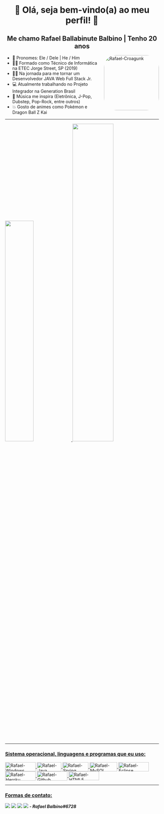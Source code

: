 <div align="center"><h1> 👋 Olá, seja bem-vindo(a) ao meu perfil! 👋 </h1></div>

<div align="center"><h2> Me chamo Rafael Ballabinute Balbino | Tenho 20 anos </h2></div>

<div>
 <img align="right" alt="Rafael-Croagunk" height="180" style="border-radius:40px" src="https://pa1.narvii.com/6427/b87df2f9562520e2346e6233338377cc7bbd7b27_hq.gif">
</div>

- 👦 Pronomes: Ele / Dele | He / Him
- 👨‍🎓 Formado como Técnico de Informática na ETEC Jorge Street, SP (2019)
- 👨‍💻 Na jornada para me tornar um Desenvolvedor JAVA Web Full Stack Jr.
- 💻 Atualmente trabalhando no Projeto Integrador na Generation Brasil
- 🎵 Música me inspira (Eletrônica, J-Pop, Dubstep, Pop-Rock, entre outros)
- 💥 Gosto de animes como Pokémon e Dragon Ball Z Kai
----------------------------------------------------------------------------------------------------------------------------------------------------------------------
  <a href="https://github.com/RafaelBalbino">
  <img width="43%" 
   src="https://github-readme-stats.vercel.app/api?PAT_1&username=RafaelBalbino&show_icons=true&theme=slateorange&include_all_commits=true&count_private=true"/>
  <img width="51.6%" src="https://github-readme-stats.vercel.app/api/top-langs/?PAT_1&username=RafaelBalbino&layout=compact&langs_count=7&theme=slateorange"/>
  
---------------------------------------------------------------------------------------------------------------------------------------------------------------------
### Sistema operacional, linguagens e programas que eu uso:
<img align="center" alt="Rafael-Windows" height="30" width="100" src="https://img.shields.io/badge/Windows-0078D6?style=for-the-badge&logo=windows&logoColor=white">
<img align="center" alt="Rafael-Java" height="30" width="80" src="https://img.shields.io/badge/Java-ED8B00?style=for-the-badge&logo=java&logoColor=white">  <img align="center" alt="Rafael-Spring" height="30" width="85" src="https://img.shields.io/badge/Spring-6DB33F?style=for-the-badge&logo=spring&logoColor=white"> <img align="center" alt="Rafael-MySQL" height="30" width="90" src="https://img.shields.io/badge/MySQL-005C84?style=for-the-badge&logo=mysql&logoColor=white">  <img align="center" alt="Rafael-Eclipse" height="30" width="100" src="https://img.shields.io/badge/Eclipse-2C2255?style=for-the-badge&logo=eclipse&logoColor=white">  <img align="center" alt="Rafael-Heroku" height="30" width="100" src="https://img.shields.io/badge/Heroku-430098?style=for-the-badge&logo=heroku&logoColor=white">  <img align="center" alt="Rafael-Github" height="30" width="100" src="https://img.shields.io/badge/GitHub-100000?style=for-the-badge&logo=github&logoColor=white">
<img align="center" alt="Rafael-HTML5" height="29" width="100" src="https://img.shields.io/badge/HTML5-E34F26?style=for-the-badge&logo=html5&logoColor=white">
 
---------------------------------------------------------------------------------------------------------------------------------------------------------------------
### Formas de contato:
<a href = "mailto:rafaelballabi@hotmail.com"><img src="https://img.shields.io/badge/Microsoft_Outlook-0078D4?style=for-the-badge&logo=microsoft-outlook&logoColor=white" target="_blank"></a>
<a href = "mailto:rafaelbalbal@gmail.com"><img src="https://img.shields.io/badge/Gmail-D14836?style=for-the-badge&logo=gmail&logoColor=white" target="_blank"></a>
<a href = "https://www.linkedin.com/in/rafael-ballabinute-balbino" target="_blank"><img src="https://img.shields.io/badge/-LinkedIn-%230077B5?style=for-the-badge&logo=linkedin&logoColor=white" target="_blank"></a>
<a href = "Rafael Balbino#6728"><img src="https://img.shields.io/badge/Discord-7289DA?style=for-the-badge&logo=discord&logoColor=white"></a> ***- Rafael Balbino#6728***
